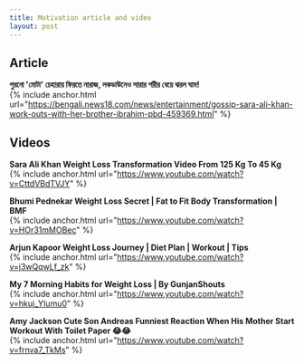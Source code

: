```yaml
---
title: Motivation article and video
layout: post
---
```


## Article
**পুরনো 'মোটা' চেহারায় ফিরতে নারাজ, লকডাউনেও সারার শরীর বেয়ে ঝরল ঘাম!**       
{% include anchor.html url="https://bengali.news18.com/news/entertainment/gossip-sara-ali-khan-work-outs-with-her-brother-ibrahim-pbd-459369.html" %}   



## Videos 

**Sara Ali Khan Weight Loss Transformation Video From 125 Kg To 45 Kg**          
{% include anchor.html url="https://www.youtube.com/watch?v=CttdVBdTVJY" %}   


**Bhumi Pednekar Weight Loss Secret | Fat to Fit Body Transformation | BMF**          
{% include anchor.html url="https://www.youtube.com/watch?v=HOr31mMOBec" %}   

**Arjun Kapoor Weight Loss Journey | Diet Plan | Workout | Tips**          
{% include anchor.html url="https://www.youtube.com/watch?v=j3wQqwLf_zk" %}   

**My 7 Morning Habits for Weight Loss | By GunjanShouts**          
{% include anchor.html url="https://www.youtube.com/watch?v=hkuj_YIumu0" %}   

**Amy Jackson Cute Son Andreas Funniest Reaction When His Mother Start Workout With Toilet Paper 😂😂**          
{% include anchor.html url="https://www.youtube.com/watch?v=frnva7_TkMs" %}   
